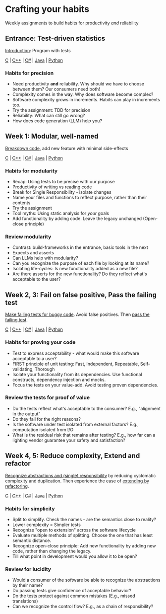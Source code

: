 # Crafting your habits

Weekly assignments to build habits for productivity _and_ reliability

## Entrance: Test-driven statistics

[Introduction](https://github.com/clean-code-craft-tcq-2/assignments/blob/main/entry.md): Program with tests

[C](https://github.com/clean-code-craft-p-1/statisact-c) |
[C++](https://github.com/clean-code-craft-p-1/statisact-cpp) |
[C#](https://github.com/clean-code-craft-p-1/statisact-cs) |
[Java](https://github.com/clean-code-craft-p-1/statisact-java) |
[Python](https://github.com/clean-code-craft-p-1/statisact-py)

### Habits for precision

- Need productivity **and** reliability. Why should we have to choose between them? Our consumers need both!
- Complexity comes in the way. Why does software become complex?
- Software complexity grows in increments. Habits can play in increments too.
- Try the assignment: TDD for precision
- Reliability: What can still go wrong?
- How does code generation (LLM) help you?

## Week 1: Modular, well-named

[Breakdown code](https://github.com/clean-code-personal/assignments/blob/main/small.md), add new feature with minimal side-effects

[C](https://github.com/clean-code-personal/modular-colorcoder-c) |
[C++](https://github.com/clean-code-personal/modular-colorcoder-cpp) |
[C#](https://github.com/clean-code-personal/modular-colorcoder-cs) |
[Java](https://github.com/clean-code-personal/modular-colorcoder-java) |
[Python](https://github.com/clean-code-personal/modular-colorcoder-py)

### Habits for modularity

- Recap: Using tests to be precise with our purpose
- Productivity of writing vs reading code
- Break for Single Responsibility - isolate changes
- Name your files and functions to reflect purpose, rather than their contents
- Try the assignment
- Tool myths: Using static analysis for _your_ goals
- Add functionality by adding code. Leave the legacy unchanged (Open-close principle)

### Review modularity

- Contrast: build-frameworks in the entrance, basic tools in the next
- Expects and asserts
- Can LLMs help with modularity?
- Can you recognize the purpose of each file by looking at its name?
- Isolating life-cycles: Is new functionality added as a new file?
- Are there asserts for the new functionality? Do they reflect what's acceptable to the user?

## Week 2, 3: Fail on false positive, Pass the failing test

[Make failing tests for buggy code](https://github.com/clean-code-personal/assignments/blob/main/fail.md).
Avoid false positives. Then [pass the failing test](https://github.com/clean-code-personal/assignments/blob/main/pass.md).

[C](https://github.com/clean-code-personal/output-dependency-c) |
[C++](https://github.com/clean-code-personal/output-dependency-cpp) |
[C#](https://github.com/clean-code-personal/output-dependency-cs) |
[Java](https://github.com/clean-code-personal/output-dependency-java) |
[Python](https://github.com/clean-code-personal/output-dependency-py)

### Habits for proving your code

- Test to express acceptability - what would make this software acceptable to a user?
- FIRST principle of unit testing: Fast, Independent, Repeatable, Self-validating, Thorough
- Isolate your functionality from its dependencies. Use functional constructs, dependency injection and mocks.
- Focus the tests on your value-add. Avoid testing proven dependencies.

### Review the tests for proof of value

- Do the tests reflect what's acceptable to the consumer? E.g., "alignment in the output"
- Do they fail for the right reasons?
- Is the software under test isolated from external factors? E.g., computation isolated from I/O
- What is the residual risk that remains after testing? E.g., how far can a lighting vendor guarantee your safety and satisfaction?

## Week 4, 5: Reduce complexity, Extend and refactor

[Recognize abstractions and (single) responsibility](https://github.com/clean-code-personal/assignments/blob/main/functional.md) by reducing cyclomatic complexity and duplication.
Then experience the ease of [extending by refactoring](https://github.com/clean-code-personal/assignments/blob/main/extend-refactor.md).

[C](https://github.com/clean-code-personal/bms-monitor-c) |
[C++](https://github.com/clean-code-personal/bms-monitor-cpp) |
[C#](https://github.com/clean-code-personal/bms-monitor-cs) |
[Java](https://github.com/clean-code-personal/bms-monitor-java) |
[Python](https://github.com/clean-code-personal/bms-monitor-py)

### Habits for simplicity

- Split to simplify. Check the names - are the semantics close to reality?
- Lower complexity = Simpler tests
- Recognize "open to extension" across the software lifecycle
- Evaluate multiple methods of splitting. Choose the one that has least semantic distance.
- Recognize open-close principle: Add new functionality by adding new code, rather than changing the legacy.
- Till what point in development would you allow it to be open?

### Review for lucidity

- Would a consumer of the software be able to recognize the abstractions by their name?
- Do passing tests give confidence of acceptable behavior?
- Do the tests protect against common mistakes (E.g., missed translations)
- Can we recognize the control flow? E.g., as a chain of responsibility?
